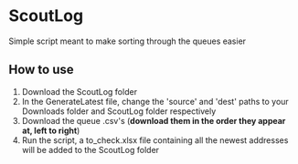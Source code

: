 # ScoutLog
Simple script meant to make sorting through the queues easier

## How to use

1. Download the ScoutLog folder
2. In the GenerateLatest file, change the 'source' and 'dest' paths to your Downloads folder and ScoutLog folder respectively
3. Download the queue .csv's (**download them in the order they appear at, left to right**)
4. Run the script, a to_check.xlsx file containing all the newest addresses will be added to the ScoutLog folder
